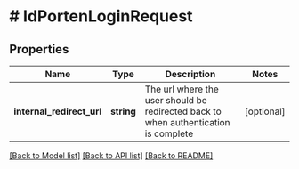 # # IdPortenLoginRequest

## Properties

Name | Type | Description | Notes
------------ | ------------- | ------------- | -------------
**internal_redirect_url** | **string** | The url where the user should be redirected back to when authentication is complete | [optional]

[[Back to Model list]](../../README.md#models) [[Back to API list]](../../README.md#endpoints) [[Back to README]](../../README.md)
